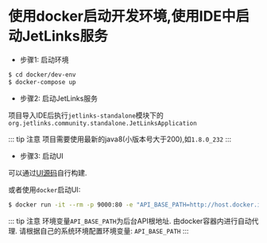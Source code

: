 # 使用docker启动开发环境,使用IDE中启动JetLinks服务

- 步骤1: 启动环境

```bash
$ cd docker/dev-env
$ docker-compose up
```

- 步骤2: 启动JetLinks服务

项目导入IDE后执行`jetlinks-standalone`模块下的`org.jetlinks.community.standalone.JetLinksApplication`

::: tip 注意
项目需要使用最新的java8(小版本号大于200),如`1.8.0_232`
:::

- 步骤3: 启动UI

可以通过[UI源码](https://github.com/jetlinks/jetlinks-ui-antd)自行构建.

或者使用`docker`启动UI:

```bash
$ docker run -it --rm -p 9000:80 -e "API_BASE_PATH=http://host.docker.internal:8848/" registry.cn-shenzhen.aliyuncs.com/jetlinks/jetlinks-ui-antd
```

::: tip 注意
环境变量`API_BASE_PATH`为后台API根地址. 由docker容器内进行自动代理. 请根据自己的系统环境配置环境变量: `API_BASE_PATH`
:::